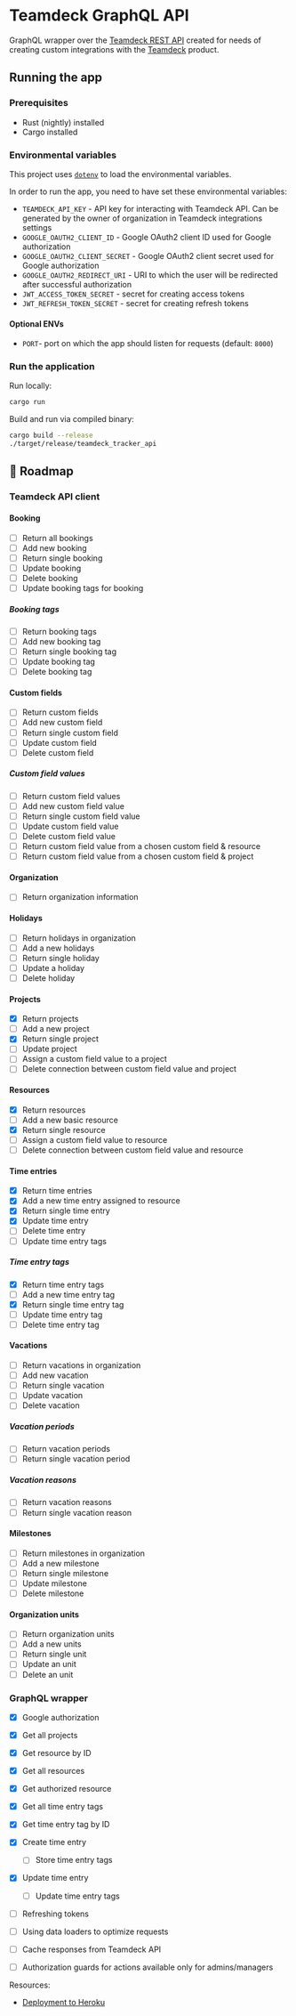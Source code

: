 # Teamdeck GraphQL API

GraphQL wrapper over the [Teamdeck REST API](https://teamdeck.io/developers/api) created for needs of creating custom integrations with the [Teamdeck](https://teamdeck.io) product.

## Running the app

### Prerequisites

- Rust (nightly) installed
- Cargo installed

### Environmental variables

This project uses [`dotenv`](https://crates.io/crates/dotenv) to load the environmental variables.

In order to run the app, you need to have set these environmental variables:

- `TEAMDECK_API_KEY` - API key for interacting with Teamdeck API. Can be generated by the owner of organization in Teamdeck integrations settings 
- `GOOGLE_OAUTH2_CLIENT_ID` - Google OAuth2 client ID used for Google authorization
- `GOOGLE_OAUTH2_CLIENT_SECRET` - Google OAuth2 client secret used for Google authorization
- `GOOGLE_OAUTH2_REDIRECT_URI` - URI to which the user will be redirected after successful authorization
- `JWT_ACCESS_TOKEN_SECRET` - secret for creating access tokens
- `JWT_REFRESH_TOKEN_SECRET` - secret for creating refresh tokens

#### Optional ENVs
- `PORT`- port on which the app should listen for requests (default: `8000`)

### Run the application

Run locally:

``` sh
cargo run
```

Build and run via compiled binary:

``` sh
cargo build --release 
./target/release/teamdeck_tracker_api
```

## 🚧 Roadmap

### Teamdeck API client

#### Booking
- [ ] Return all bookings
- [ ] Add new booking
- [ ] Return single booking
- [ ] Update booking
- [ ] Delete booking
- [ ] Update booking tags for booking

##### Booking tags
- [ ] Return booking tags
- [ ] Add new booking tag
- [ ] Return single booking tag
- [ ] Update booking tag
- [ ] Delete booking tag

#### Custom fields
- [ ] Return custom fields
- [ ] Add new custom field
- [ ] Return single custom field
- [ ] Update custom field
- [ ] Delete custom field

##### Custom field values
- [ ] Return custom field values
- [ ] Add new custom field value
- [ ] Return single custom field value
- [ ] Update custom field value
- [ ] Delete custom field value
- [ ] Return custom field value from a chosen custom field & resource
- [ ] Return custom field value from a chosen custom field & project

#### Organization
- [ ] Return organization information

#### Holidays
- [ ] Return holidays in organization
- [ ] Add a new holidays
- [ ] Return single holiday
- [ ] Update a holiday
- [ ] Delete holiday

#### Projects
- [x] Return projects
- [ ] Add a new project
- [x] Return single project
- [ ] Update project
- [ ] Assign a custom field value to a project
- [ ] Delete connection between custom field value and project

#### Resources
- [x] Return resources
- [ ] Add a new basic resource
- [x] Return single resource
- [ ] Assign a custom field value to resource
- [ ] Delete connection between custom field value and resource

#### Time entries
- [x] Return time entries
- [x] Add a new time entry assigned to resource
- [x] Return single time entry
- [x] Update time entry
- [ ] Delete time entry
- [ ] Update time entry tags

##### Time entry tags
- [x] Return time entry tags
- [ ] Add a new time entry tag
- [x] Return single time entry tag
- [ ] Update time entry tag
- [ ] Delete time entry tag

#### Vacations
- [ ] Return vacations in organization
- [ ] Add new vacation
- [ ] Return single vacation
- [ ] Update vacation
- [ ] Delete vacation

##### Vacation periods
- [ ] Return vacation periods
- [ ] Return single vacation period

##### Vacation reasons
- [ ] Return vacation reasons
- [ ] Return single vacation reason

#### Milestones
- [ ] Return milestones in organization
- [ ] Add a new milestone
- [ ] Return single milestone
- [ ] Update milestone
- [ ] Delete milestone

#### Organization units
- [ ] Return organization units
- [ ] Add a new units
- [ ] Return single unit
- [ ] Update an unit
- [ ] Delete an unit 

### GraphQL wrapper
- [x] Google authorization
- [x] Get all projects
- [x] Get resource by ID
- [x] Get all resources
- [x] Get authorized resource
- [x] Get all time entry tags
- [x] Get time entry tag by ID
- [x] Create time entry
  - [ ] Store time entry tags
- [x] Update time entry
  - [ ] Update time entry tags
- [ ] Refreshing tokens
- [ ] Using data loaders to optimize requests
- [ ] Cache responses from Teamdeck API
- [ ] Authorization guards for actions available only for admins/managers
 

Resources:

- [Deployment to Heroku](https://dev.to/xinnks/deploy-a-rust-website-on-heroku-1l45)
